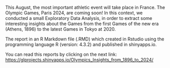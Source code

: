 This August, the most important athletic event will take place in France. The Olympic Games, Paris 2024, are coming soon!
In this context, we conducted a small Exploratory Data Analysis, in order to extract some interesting insights about the Games from the first Games of the new era (Athens, 1896) to the latest Games in Tokyo at 2020. 

The report in an R Markdown file (.RMD) which created in Rstudio using the programming language R (version: 4.3.2) and published in shinyapps.io.

You can read this reports by clicking on the next link: https://glprojects.shinyapps.io/Olympics_Insights_from_1896_to_2024/
